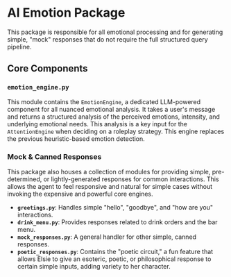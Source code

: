 # AI Emotion Package

This package is responsible for all emotional processing and for generating simple, "mock" responses that do not require the full structured query pipeline.

## Core Components

### `emotion_engine.py`
This module contains the `EmotionEngine`, a dedicated LLM-powered component for all nuanced emotional analysis. It takes a user's message and returns a structured analysis of the perceived emotions, intensity, and underlying emotional needs. This analysis is a key input for the `AttentionEngine` when deciding on a roleplay strategy. This engine replaces the previous heuristic-based emotion detection.

### Mock & Canned Responses
This package also houses a collection of modules for providing simple, pre-determined, or lightly-generated responses for common interactions. This allows the agent to feel responsive and natural for simple cases without invoking the expensive and powerful core engines.
- **`greetings.py`**: Handles simple "hello", "goodbye", and "how are you" interactions.
- **`drink_menu.py`**: Provides responses related to drink orders and the bar menu.
- **`mock_responses.py`**: A general handler for other simple, canned responses.
- **`poetic_responses.py`**: Contains the "poetic circuit," a fun feature that allows Elsie to give an esoteric, poetic, or philosophical response to certain simple inputs, adding variety to her character. 
